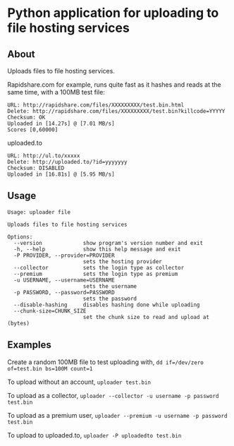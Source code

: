 Python application for uploading to file hosting services
========================================================================

About
------------
Uploads files to file hosting services.

Rapidshare.com for example, runs quite fast as it hashes and reads at
the same time, with a 100MB test file:

	URL: http://rapidshare.com/files/XXXXXXXXX/test.bin.html
	Delete: http://rapidshare.com/files/XXXXXXXXX/test.bin?killcode=YYYYY
	Checksum: OK
	Uploaded in [14.27s] @ [7.01 MB/s]
	Scores [0,60000]

uploaded.to

	URL: http://ul.to/xxxxx
	Delete: http://uploaded.to/?id=yyyyyyy
	Checksum: DISABLED
	Uploaded in [16.81s] @ [5.95 MB/s]

Usage
------------

	Usage: uploader file

	Uploads files to file hosting services

	Options:
	  --version             show program's version number and exit
	  -h, --help            show this help message and exit
	  -P PROVIDER, --provider=PROVIDER
	                        sets the hosting provider
	  --collector           sets the login type as collector
	  --premium             sets the login type as premium
	  -u USERNAME, --username=USERNAME
	                        sets the username
	  -p PASSWORD, --password=PASSWORD
	                        sets the password
	  --disable-hashing     disables hashing done while uploading
	  --chunk-size=CHUNK_SIZE
	                        set the chunk size to read and upload at (bytes)


Examples
------------

Create a random 100MB file to test uploading with, `dd if=/dev/zero of=test.bin bs=100M count=1`

To upload without an account, `uploader test.bin`

To upload as a collector, `uploader --collector -u username -p password test.bin`

To upload as a premium user, `uploader --premium -u username -p password test.bin`

To upload to uploaded.to, `uploader -P uploadedto test.bin`
